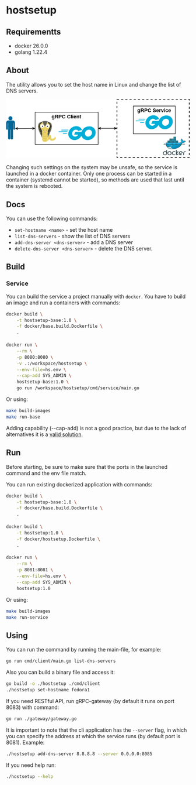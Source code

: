 # hostsetup

## Requirementts

- docker 26.0.0
- golang 1.22.4

## About

The utility allows you to set the host name in Linux and change the list of DNS servers.

![alt text](hostname.png)

Changing such settings on the system may be unsafe, so the service is launched in a docker container. Only one process can be started in a container (systemd cannot be started), so methods are used that last until the system is rebooted.

## Docs

You can use the following commands:

- `set-hostname <name>` - set the host name
- `list-dns-servers` - show the list of DNS servers
- `add-dns-server <dns-server>` - add a DNS server
- `delete-dns-server <dns-server>` - delete the DNS server.

## Build
### Service

You can build the service a project manually with `docker`. You have to build an image and run a containers with commands:

```bash
docker build \
	-t hostsetup-base:1.0 \
	-f docker/base.build.Dockerfile \
	.

docker run \
	--rm \
	-p 8080:8080 \
	-v .:/workspace/hostsetup \
	--env-file=hs.env \
	--cap-add SYS_ADMIN \
	hostsetup-base:1.0 \
	go run /workspace/hostsetup/cmd/service/main.go
```

Or using:
```bash
make build-images
make run-base
```

Adding capability (--cap-add) is not a good practice, but due to the lack of alternatives it is a [valid solution](https://github.com/moby/moby/issues/8902).


## Run
Before starting, be sure to make sure that the ports in the launched command and the env file match.

You can run existing dockerized application with commands:

```bash
docker build \
	-t hostsetup-base:1.0 \
	-f docker/base.build.Dockerfile \
	.

docker build \
	-t hostsetup:1.0 \
	-f docker/hostsetup.Dockerfile \
	.

docker run \
	--rm \
	-p 8081:8081 \
	--env-file=hs.env \
	--cap-add SYS_ADMIN \
	hostsetup:1.0
```
Or using:
```bash
make build-images
make run-service
```

## Using

You can run the command by running the main-file, for example:

```bash
go run cmd/client/main.go list-dns-servers
```

Also you can build a binary file and access it:
```bash
go build -o ./hostsetup ./cmd/client
./hostsetup set-hostname fedora1
```

If you need RESTful API, run gRPC-gateway (by default it runs on port 8083) with command:
```bash
go run ./gateway/gateway.go
```

It is important to note that the cli application has the `--server` flag, in which you can specify the address at which the service runs (by default port is 8081). Example:
```bash
./hostsetup add-dns-server 8.8.8.8 --server 0.0.0.0:8085
```

If you need help run:
```bash
./hostsetup --help
```
